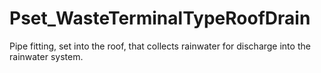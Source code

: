 # Pset_WasteTerminalTypeRoofDrain

Pipe fitting, set into the roof, that collects rainwater for discharge into the rainwater system.
<!-- end of short definition -->

